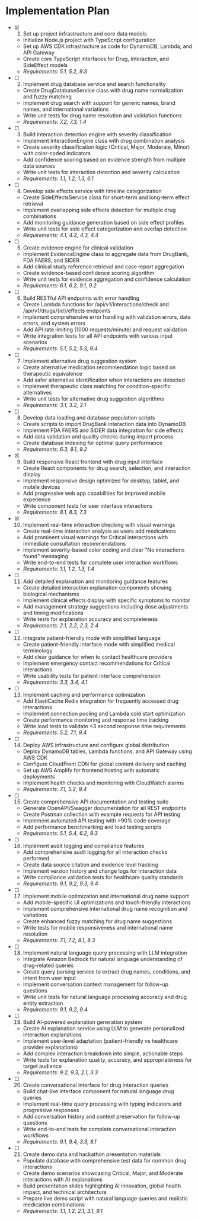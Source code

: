 # Implementation Plan

- [x] 1. Set up project infrastructure and core data models
  - Initialize Node.js project with TypeScript configuration
  - Set up AWS CDK infrastructure as code for DynamoDB, Lambda, and API Gateway
  - Create core TypeScript interfaces for Drug, Interaction, and SideEffect models
  - _Requirements: 5.1, 5.2, 9.3_

- [ ] 2. Implement drug database service and search functionality
  - Create DrugDatabaseService class with drug name normalization and fuzzy matching
  - Implement drug search with support for generic names, brand names, and international variations
  - Write unit tests for drug name resolution and validation functions
  - _Requirements: 7.2, 7.3, 1.4_

- [ ] 3. Build interaction detection engine with severity classification
  - Implement InteractionEngine class with drug combination analysis
  - Create severity classification logic (Critical, Major, Moderate, Minor) with color-coded indicators
  - Add confidence scoring based on evidence strength from multiple data sources
  - Write unit tests for interaction detection and severity calculation
  - _Requirements: 1.1, 1.2, 1.3, 6.1_

- [ ] 4. Develop side effects service with timeline categorization
  - Create SideEffectsService class for short-term and long-term effect retrieval
  - Implement overlapping side effects detection for multiple drug combinations
  - Add monitoring guidance generation based on side effect profiles
  - Write unit tests for side effect categorization and overlap detection
  - _Requirements: 4.1, 4.2, 4.3, 4.4_

- [ ] 5. Create evidence engine for clinical validation
  - Implement EvidenceEngine class to aggregate data from DrugBank, FDA FAERS, and SIDER
  - Add clinical study reference retrieval and case report aggregation
  - Create evidence-based confidence scoring algorithm
  - Write unit tests for evidence aggregation and confidence calculation
  - _Requirements: 6.1, 6.2, 9.1, 9.2_

- [ ] 6. Build RESTful API endpoints with error handling
  - Create Lambda functions for /api/v1/interactions/check and /api/v1/drugs/{id}/effects endpoints
  - Implement comprehensive error handling with validation errors, data errors, and system errors
  - Add API rate limiting (1000 requests/minute) and request validation
  - Write integration tests for all API endpoints with various input scenarios
  - _Requirements: 5.1, 5.2, 5.3, 9.4_

- [ ] 7. Implement alternative drug suggestion system
  - Create alternative medication recommendation logic based on therapeutic equivalence
  - Add safer alternative identification when interactions are detected
  - Implement therapeutic class matching for condition-specific alternatives
  - Write unit tests for alternative drug suggestion algorithms
  - _Requirements: 3.1, 3.2, 2.1_

- [ ] 8. Develop data loading and database population scripts
  - Create scripts to import DrugBank interaction data into DynamoDB
  - Implement FDA FAERS and SIDER data integration for side effects
  - Add data validation and quality checks during import process
  - Create database indexing for optimal query performance
  - _Requirements: 6.3, 9.1, 9.2_

- [x] 9. Build responsive React frontend with drug input interface




  - Create React components for drug search, selection, and interaction display
  - Implement responsive design optimized for desktop, tablet, and mobile devices
  - Add progressive web app capabilities for improved mobile experience
  - Write component tests for user interface interactions
  - _Requirements: 8.1, 8.3, 7.3_

- [x] 10. Implement real-time interaction checking with visual warnings


  - Create real-time interaction analysis as users add medications
  - Add prominent visual warnings for Critical interactions with immediate consultation recommendations
  - Implement severity-based color coding and clear "No interactions found" messaging
  - Write end-to-end tests for complete user interaction workflows
  - _Requirements: 1.1, 1.2, 1.3, 1.4_

- [ ] 11. Add detailed explanation and monitoring guidance features
  - Create detailed interaction explanation components showing biological mechanisms
  - Implement clinical effects display with specific symptoms to monitor
  - Add management strategy suggestions including dose adjustments and timing modifications
  - Write tests for explanation accuracy and completeness
  - _Requirements: 2.1, 2.2, 2.3, 2.4_

- [ ] 12. Integrate patient-friendly mode with simplified language
  - Create patient-friendly interface mode with simplified medical terminology
  - Add clear guidance for when to contact healthcare providers
  - Implement emergency contact recommendations for Critical interactions
  - Write usability tests for patient interface comprehension
  - _Requirements: 3.3, 3.4, 4.1_

- [ ] 13. Implement caching and performance optimization
  - Add ElastiCache Redis integration for frequently accessed drug interactions
  - Implement connection pooling and Lambda cold start optimization
  - Create performance monitoring and response time tracking
  - Write load tests to validate <3 second response time requirements
  - _Requirements: 5.2, 7.1, 9.4_

- [ ] 14. Deploy AWS infrastructure and configure global distribution
  - Deploy DynamoDB tables, Lambda functions, and API Gateway using AWS CDK
  - Configure CloudFront CDN for global content delivery and caching
  - Set up AWS Amplify for frontend hosting with automatic deployments
  - Implement health checks and monitoring with CloudWatch alarms
  - _Requirements: 7.1, 5.2, 9.4_

- [ ] 15. Create comprehensive API documentation and testing suite
  - Generate OpenAPI/Swagger documentation for all REST endpoints
  - Create Postman collection with example requests for API testing
  - Implement automated API testing with >90% code coverage
  - Add performance benchmarking and load testing scripts
  - _Requirements: 5.1, 5.4, 6.2, 9.3_

- [ ] 16. Implement audit logging and compliance features
  - Add comprehensive audit logging for all interaction checks performed
  - Create data source citation and evidence level tracking
  - Implement version history and change logs for interaction data
  - Write compliance validation tests for healthcare quality standards
  - _Requirements: 9.1, 9.2, 9.3, 9.4_

- [ ] 17. Implement mobile optimization and international drug name support
  - Add mobile-specific UI optimizations and touch-friendly interactions
  - Implement comprehensive international drug name recognition and variations
  - Create enhanced fuzzy matching for drug name suggestions
  - Write tests for mobile responsiveness and international name resolution
  - _Requirements: 7.1, 7.2, 8.1, 8.3_

- [ ] 18. Implement natural language query processing with LLM integration
  - Integrate Amazon Bedrock for natural language understanding of drug-related queries
  - Create query parsing service to extract drug names, conditions, and intent from user input
  - Implement conversation context management for follow-up questions
  - Write unit tests for natural language processing accuracy and drug entity extraction
  - _Requirements: 9.1, 9.2, 9.4_

- [ ] 19. Build AI-powered explanation generation system
  - Create AI explanation service using LLM to generate personalized interaction explanations
  - Implement user-level adaptation (patient-friendly vs healthcare provider explanations)
  - Add complex interaction breakdown into simple, actionable steps
  - Write tests for explanation quality, accuracy, and appropriateness for target audience
  - _Requirements: 9.2, 9.3, 2.1, 3.3_

- [ ] 20. Create conversational interface for drug interaction queries
  - Build chat-like interface component for natural language drug queries
  - Implement real-time query processing with typing indicators and progressive responses
  - Add conversation history and context preservation for follow-up questions
  - Write end-to-end tests for complete conversational interaction workflows
  - _Requirements: 9.1, 9.4, 3.3, 8.1_

- [ ] 21. Create demo data and hackathon presentation materials
  - Populate database with comprehensive test data for common drug interactions
  - Create demo scenarios showcasing Critical, Major, and Moderate interactions with AI explanations
  - Build presentation slides highlighting AI innovation, global health impact, and technical architecture
  - Prepare live demo script with natural language queries and realistic medication combinations
  - _Requirements: 1.1, 1.2, 2.1, 3.1, 9.1_